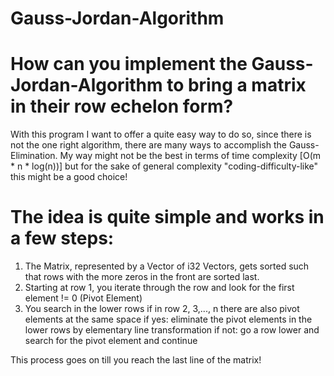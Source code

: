 # Gauss-Jordan-Algorithm

# How can you implement the Gauss-Jordan-Algorithm to bring a matrix in their row echelon form?

With this program I want to offer a quite easy way to do so, since there is not the one right algorithm,
there are many ways to accomplish the Gauss-Elimination. My way might not be the best in terms of time complexity
[O(m * n * log(n))] but for the sake of general complexity "coding-difficulty-like" this might be a good choice!

# The idea is quite simple and works in a few steps:
1. The Matrix, represented by a Vector of i32 Vectors, gets sorted such that rows with the more zeros in
the front are sorted last.
2. Starting at row 1, you iterate through the row and look for the first element != 0 (Pivot Element)
3. You search in the lower rows if in row 2, 3,..., n there are also pivot elements at the same space
if yes: eliminate the pivot elements in the lower rows by elementary line transformation
if not: go a row lower and search for the pivot element and continue

This process goes on till you reach the last line of the matrix!
